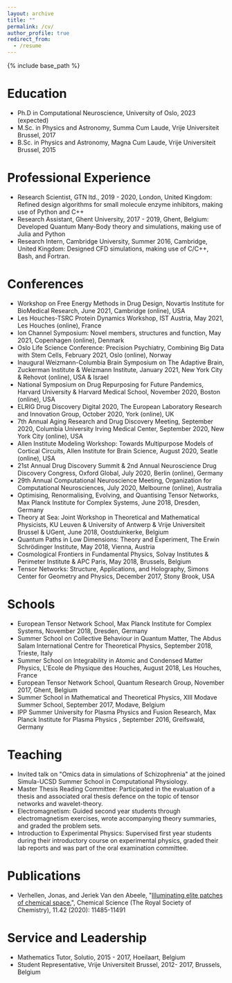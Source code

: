 ```yaml
---
layout: archive
title: ""
permalink: /cv/
author_profile: true
redirect_from:
  - /resume
---
```


{% include base_path %}
  
Education
======
* Ph.D in Computational Neuroscience, University of Oslo, 2023 (expected)
* M.Sc. in Physics and Astronomy, Summa Cum Laude, Vrije Universiteit Brussel, 2017
* B.Sc. in Physics and Astronomy, Magna Cum Laude, Vrije Universiteit Brussel, 2015

Professional Experience
======
* Research Scientist, GTN ltd., 2019 - 2020, London, United Kingdom: Refined design algorithms for small molecule enzyme inhibitors, making use of Python and C++
* Research Assistant, Ghent University, 2017 - 2019, Ghent, Belgium: Developed Quantum Many-Body theory and simulations, making use of Julia and Python
* Research Intern, Cambridge University, Summer 2016, Cambridge, United Kingdom: Designed CFD simulations, making use of C/C++, Bash, and Fortran.

Conferences
======
* Workshop on Free Energy Methods in Drug Design, Novartis Institute for BioMedical Research, June 2021, Cambridge (online), USA
* Les Houches-TSRC Protein Dynamics Workshop, IST Austria, May 2021, Les Houches (online), France 
* Ion Channel Symposium:  Novel members, structures and function, May 2021, Copenhagen (online), Denmark
* Oslo Life Science Conference: Precision Psychiatry, Combining Big Data with Stem Cells, February 2021, Oslo (online), Norway
* Inaugural Weizmann-Columbia Brain Symposium on The Adaptive Brain, Zuckerman Institute & Weizmann Institute, January 2021, New York City & Rehovot (online), USA & Israel 
* National Symposium on Drug Repurposing for Future Pandemics, Harvard University & Harvard Medical School, November 2020, Boston (online), USA
* ELRIG Drug Discovery Digital 2020, The European Laboratory Research and Innovation Group, October 2020, York (online), UK
* 7th Annual Aging Research and Drug Discovery Meeting, September 2020, Columbia University Irving Medical Center, September 2020, New York City (online), USA
* Allen Institute Modeling Workshop: Towards Multipurpose Models of Cortical Circuits, Allen Institute for Brain Science, August 2020, Seatle (online), USA
* 21st Annual Drug Discovery Summit & 2nd Annual Neuroscience Drug Discovery Congress, Oxford Global, July 2020, Berlin (online), Germany
* 29th Annual Computational Neuroscience Meeting, Organization for Computational Neurosciences, July 2020, Melbourne (online), Australia
* Optimising, Renormalising, Evolving, and Quantising Tensor Networks, Max Planck Institute for Complex Systems, June 2018, Dresden, Germany
* Theory at Sea: Joint Workshop in Theoretical and Mathematical Physicists, KU Leuven & University of Antwerp & Vrije Universiteit Brussel & UGent, June 2018, Oostduinkerke, Belgium
* Quantum Paths in Low Dimensions: Theory and Experiment, The Erwin Schrödinger Institute, May 2018, Vienna, Austria
* Cosmological Frontiers in Fundamental Physics, Solvay Institutes & Perimeter Institute & APC Paris, May 2018, Brussels, Belgium
* Tensor Networks: Structure, Applications, and Holography, Simons Center for Geometry and Physics, December 2017, Stony Brook, USA

Schools
======
* European Tensor Network School, Max Planck Institute for Complex Systems, November 2018, Dresden, Germany
* Summer School on Collective Behaviour in Quantum Matter, The Abdus Salam International Centre for Theoretical Physics, September 2018, Trieste, Italy
* Summer School on Integrability in Atomic and Condensed Matter Physics, L'Ecole de Physique des Houches, August 2018, Les Houches, France
* European Tensor Network School, Quantum Research Group, November 2017, Ghent, Belgium
* Summer School in Mathematical and Theoretical Physics, XIII Modave Summer School, September 2017, Modave, Belgium
* IPP Summer University for Plasma Physics and Fusion Research, Max Planck Institute for Plasma Physics , September 2016, Greifswald, Germany

Teaching
======
* Invited talk on "Omics data in simulations of Schizophrenia" at the joined Simula-UCSD Summer School in Computational Physiology.
* Master Thesis Reading Committee: Participated in the evaluation of a thesis and associated oral thesis defence  on the topic of tensor networks and wavelet-theory. 
* Electromagnetism: Guided second year students through electromagnetism exercises, wrote accompanying theory summaries, and graded the problem sets. 
* Introduction to Experimental Physics: Supervised first year students during their introductory course on experimental physics, graded their lab reports and was part of the oral examination committee. 

Publications
======
* Verhellen, Jonas, and Jeriek Van den Abeele, "[Illuminating elite patches of chemical space.](http://dx.doi.org/10.1039/D0SC03544K)", Chemical Science (The Royal Society of Chemistry), 11.42 (2020): 11485-11491

Service and Leadership
======
* Mathematics Tutor, Solutio, 2015 - 2017, Hoeilaart, Belgium
* Student Representative, Vrije Universiteit Brussel, 2012- 2017, Brussels, Belgium

